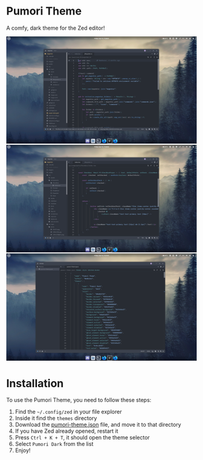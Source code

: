 # Pumori Theme

A comfy, dark theme for the Zed editor!

<img alt="Pumori Preview 1" src="https://github.com/Bamboooz/pumori-theme/blob/main/pumori-preview-1.png?raw=true" />
<img alt="Pumori Preview 2" src="https://github.com/Bamboooz/pumori-theme/blob/main/pumori-preview-2.png?raw=true" />
<img alt="Pumori Preview 3" src="https://github.com/Bamboooz/pumori-theme/blob/main/pumori-preview-3.png?raw=true" />

# Installation

To use the Pumori Theme, you need to follow these steps:

1. Find the `~/.config/zed` in your file explorer
2. Inside it find the `themes` directory
3. Download the [pumori-theme.json](https://github.com/Bamboooz/pumori-theme/blob/main/pumori-theme.json) file, and move it to that directory
4. If you have Zed already opened, restart it
5. Press `Ctrl + K + T`, it should open the theme selector
6. Select `Pumori Dark` from the list
7. Enjoy!
